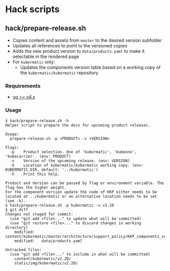 # Hack scripts

## hack/prepare-release.sh

* Copies content and assets from `master` to the desired version subfolder
* Updates all references to point to the versioned copies
* Adds the new product version to `data/products.yaml` to make it selectable in the rendered page
* For `kubermatic` only:
    * Updates the components version table based on a working copy of the `kubermatic/kubermatic` repository

### Requirements

* [yq >= v4.x](http://mikefarah.github.io/yq/)

### Usage
```
$ hack/prepare-release.sh -h
Helper script to prepare the docs for upcoming product releases.

Usage:
  prepare-release.sh -p <PRODUCT> -v <VERSION>

Flags:
  -p    Product selection. One of 'kubermatic', 'kubeone', 'kubecarrier'. (env: PRODUCT)
  -v    Version of the upcoming release. (env: VERSION)
  -k    Location of kubermatic/kubermatic working copy. (env: KUBERMATIC_DIR, default: '../kubermatic')
  -h    Print this help.

Product and Version can be passed by flag or environment variable. The flag has the higher weight.
For the component version update the code of KKP either needs to be located at ../kubermatic or an alternative location needs to be set (see -k).
$ hack/prepare-release.sh -p kubermatic -v v2.20
$ git diff
Changes not staged for commit:
  (use "git add <file>..." to update what will be committed)
  (use "git restore <file>..." to discard changes in working directory)
	modified:   content/kubermatic/master/architecture/support_policy/KKP_components_versioning/_index.en.md
	modified:   data/products.yaml

Untracked files:
  (use "git add <file>..." to include in what will be committed)
	content/kubermatic/v2.20/
	static/img/kubermatic/v2.20/
```
